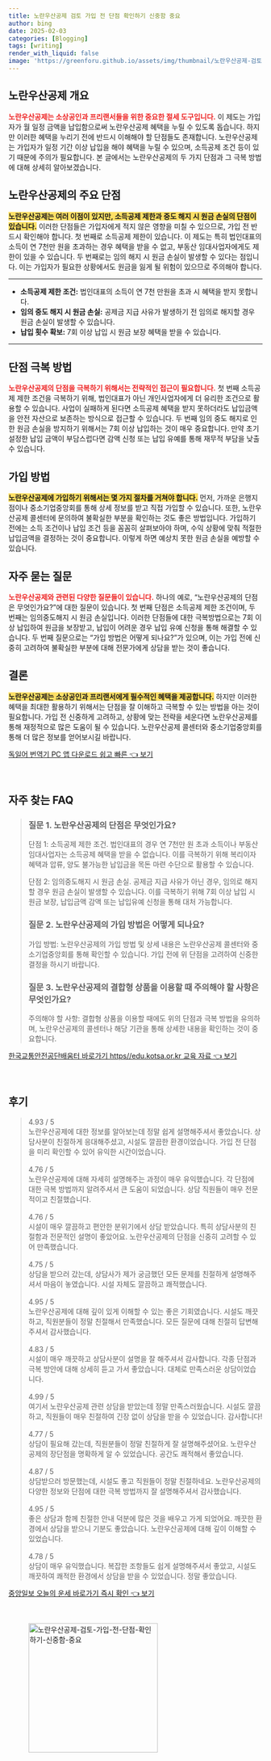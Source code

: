 ```yaml
---
title: 노란우산공제 검토 가입 전 단점 확인하기 신중함 중요
author: bing
date: 2025-02-03
categories: [Blogging]
tags: [writing]
render_with_liquid: false
image: 'https://greenforu.github.io/assets/img/thumbnail/노란우산공제-검토-가입-전-단점-확인하기-신중함-중요.webp'
---
```



<h2 id='노란우산공제_소개'>노란우산공제 개요</h2>

<p><b><span style="color: #ee2323;">노란우산공제는 소상공인과 프리랜서들을 위한 중요한 절세 도구입니다.</span></b> 이 제도는 가입자가 월 일정 금액을 납입함으로써 노란우산공제 혜택을 누릴 수 있도록 돕습니다. 하지만 이러한 혜택을 누리기 전에 반드시 이해해야 할 단점들도 존재합니다. 노란우산공제는 가입자가 일정 기간 이상 납입을 해야 혜택을 누릴 수 있으며, 소득공제 조건 등이 있기 때문에 주의가 필요합니다. 본 글에서는 노란우산공제의 두 가지 단점과 그 극복 방법에 대해 상세히 알아보겠습니다.</p>

<h2 id='노란우산공제_단점'>노란우산공제의 주요 단점</h2>

<p><b><span style="background-color: #ffe066;">노란우산공제는 여러 이점이 있지만, 소득공제 제한과 중도 해지 시 원금 손실의 단점이 있습니다.</span></b> 이러한 단점들은 가입자에게 적지 않은 영향을 미칠 수 있으므로, 가입 전 반드시 확인해야 합니다. 첫 번째로 소득공제 제한이 있습니다. 이 제도는 특히 법인대표의 소득이 연 7천만 원을 초과하는 경우 혜택을 받을 수 없고, 부동산 임대사업자에게도 제한이 있을 수 있습니다. 두 번째로는 임의 해지 시 원금 손실이 발생할 수 있다는 점입니다. 이는 가입자가 필요한 상황에서도 원금을 잃게 될 위험이 있으므로 주의해야 합니다.</p>

<hr />

<ul>
    <li><b>소득공제 제한 조건:</b> 법인대표의 소득이 연 7천 만원을 초과 시 혜택을 받지 못합니다.</li>
    <li><b>임의 중도 해지 시 원금 손실:</b> 공제금 지급 사유가 발생하기 전 임의로 해지할 경우 원금 손실이 발생할 수 있습니다.</li>
    <li><b>납입 횟수 확보:</b> 7회 이상 납입 시 원금 보장 혜택을 받을 수 있습니다.</li>
</ul>

<hr />

<h2 id='단점_극복방법'>단점 극복 방법</h2>

<p><b><span style="color: #ee2323;">노란우산공제의 단점을 극복하기 위해서는 전략적인 접근이 필요합니다.</span></b> 첫 번째 소득공제 제한 조건을 극복하기 위해, 법인대표가 아닌 개인사업자에게 더 유리한 조건으로 활용할 수 있습니다. 사업이 실패하게 된다면 소득공제 혜택을 받지 못하더라도 납입금액을 안전 자산으로 보존하는 방식으로 접근할 수 있습니다. 두 번째 임의 중도 해지로 인한 원금 손실을 방지하기 위해서는 7회 이상 납입하는 것이 매우 중요합니다. 만약 초기 설정한 납입 금액이 부담스럽다면 감액 신청 또는 납입 유예를 통해 재무적 부담을 낮출 수 있습니다.</p>

<h2 id='가입_방법'>가입 방법</h2>

<p><b><span style="background-color: #ffe066;">노란우산공제에 가입하기 위해서는 몇 가지 절차를 거쳐야 합니다.</span></b> 먼저, 가까운 은행지점이나 중소기업중앙회를 통해 상세 정보를 받고 직접 가입할 수 있습니다. 또한, 노란우산공제 콜센터에 문의하여 불확실한 부분을 확인하는 것도 좋은 방법입니다. 가입하기 전에는 소득 조건이나 납입 조건 등을 꼼꼼히 살펴보아야 하며, 수익 상황에 맞춰 적절한 납입금액을 결정하는 것이 중요합니다. 이렇게 하면 예상치 못한 원금 손실을 예방할 수 있습니다.</p>

<h2 id='자주_묻는_질문'>자주 묻는 질문</h2>

<p><b><span style="color: #ee2323;">노란우산공제와 관련된 다양한 질문들이 있습니다.</span></b> 하나의 예로, “노란우산공제의 단점은 무엇인가요?”에 대한 질문이 있습니다. 첫 번째 단점은 소득공제 제한 조건이며, 두 번째는 임의중도해지 시 원금 손실입니다. 이러한 단점들에 대한 극복방법으로는 7회 이상 납입하여 원금을 보장받고, 납입이 어려운 경우 납입 유예 신청을 통해 해결할 수 있습니다. 두 번째 질문으로는 “가입 방법은 어떻게 되나요?”가 있으며, 이는 가입 전에 신중히 고려하여 불확실한 부분에 대해 전문가에게 상담을 받는 것이 좋습니다.</p>

<h2 id='결론'>결론</h2>

<p><b><span style="background-color: #ffe066;">노란우산공제는 소상공인과 프리랜서에게 필수적인 혜택을 제공합니다.</span></b> 하지만 이러한 혜택을 최대한 활용하기 위해서는 단점을 잘 이해하고 극복할 수 있는 방법을 아는 것이 필요합니다. 가입 전 신중하게 고려하고, 상황에 맞는 전략을 세운다면 노란우산공제를 통해 재정적으로 많은 도움이 될 수 있습니다. 노란우산공제 콜센터와 중소기업중앙회를 통해 더 많은 정보를 얻어보시길 바랍니다.</p>


<p><a class="click-button" title="독일어 번역기 PC 앱 다운로드 쉽고 빠른" href="https://greenforu.github.io/posts/%EB%8F%85%EC%9D%BC%EC%96%B4-%EB%B2%88%EC%97%AD%EA%B8%B0-PC-%EC%95%B1-%EB%8B%A4%EC%9A%B4%EB%A1%9C%EB%93%9C-%EC%89%BD%EA%B3%A0-%EB%B9%A0%EB%A5%B8/" rel="dofollow">독일어 번역기 PC 앱 다운로드 쉽고 빠른 👈 보기</a></p><br>
<h2 id='자주_찾는_FAQ'>자주 찾는 FAQ</h2>
<div itemscope="" itemtype="https://schema.org/FAQPage"> 
<blockquote> 
<div itemscope="" itemprop="mainEntity" itemtype="https://schema.org/Question"> 
<h3 itemprop="name">질문 1. 노란우산공제의 단점은 무엇인가요?</h3> 
<div itemscope="" itemprop="acceptedAnswer" itemtype="https://schema.org/Answer"> 
<span itemprop="text"> 
<p>단점 1: 소득공제 제한 조건. 법인대표의 경우 연 7천만 원 초과 소득이나 부동산임대사업자는 소득공제 혜택을 받을 수 없습니다. 이를 극복하기 위해 복리이자 혜택과 압류, 양도 불가능한 납입금을 목돈 마련 수단으로 활용할 수 있습니다.</p> 
<p>단점 2: 임의중도해지 시 원금 손실. 공제금 지급 사유가 아닌 경우, 임의로 해지할 경우 원금 손실이 발생할 수 있습니다. 이를 극복하기 위해 7회 이상 납입 시 원금 보장, 납입금액 감액 또는 납입유예 신청을 통해 대처 가능합니다.</p>
</span> 
</div> 
</div> 
<div itemscope="" itemprop="mainEntity" itemtype="https://schema.org/Question"> 
<h3 itemprop="name">질문 2. 노란우산공제의 가입 방법은 어떻게 되나요?</h3> 
<div itemscope="" itemprop="acceptedAnswer" itemtype="https://schema.org/Answer"> 
<span itemprop="text"> 
<p>가입 방법: 노란우산공제의 가입 방법 및 상세 내용은 노란우산공제 콜센터와 중소기업중앙회를 통해 확인할 수 있습니다. 가입 전에 위 단점을 고려하여 신중한 결정을 하시기 바랍니다.</p>
</span> 
</div> 
</div> 
<div itemscope="" itemprop="mainEntity" itemtype="https://schema.org/Question"> 
<h3 itemprop="name">질문 3. 노란우산공제의 결합형 상품을 이용할 때 주의해야 할 사항은 무엇인가요?</h3> 
<div itemscope="" itemprop="acceptedAnswer" itemtype="https://schema.org/Answer"> 
<span itemprop="text"> 
<p>주의해야 할 사항: 결합형 상품을 이용할 때에도 위의 단점과 극복 방법을 유의하며, 노란우산공제의 콜센터나 해당 기관을 통해 상세한 내용을 확인하는 것이 중요합니다.</p>
</span> 
</div> 
</div> 
</blockquote> 
</div>
<p><a class="click-button" title="한국교통안전공단배움터 바로가기 https//edu.kotsa.or.kr 교육 자료" href="https://greenforu.github.io/posts/%ED%95%9C%EA%B5%AD%EA%B5%90%ED%86%B5%EC%95%88%EC%A0%84%EA%B3%B5%EB%8B%A8%EB%B0%B0%EC%9B%80%ED%84%B0-%EB%B0%94%EB%A1%9C%EA%B0%80%EA%B8%B0-httpsedu.kotsa.or.kr-%EA%B5%90%EC%9C%A1-%EC%9E%90%EB%A3%8C/" rel="dofollow">한국교통안전공단배움터 바로가기 https//edu.kotsa.or.kr 교육 자료 👈 보기</a></p><br>
<h2 id='후기'>후기</h2>
<div itemscope itemtype="https://schema.org/Product">
  <blockquote>
  <div itemprop="review" itemscope itemtype="https://schema.org/Review">
      <div itemprop="reviewRating" itemscope itemtype="https://schema.org/Rating"> <span itemprop="ratingValue">4.93</span> / <span itemprop="bestRating">5</span> </div>
      <span itemprop="reviewBody">노란우산공제에 대한 정보를 알아보는데 정말 쉽게 설명해주셔서 좋았습니다. 상담사분이 친절하게 응대해주셨고, 시설도 깔끔한 환경이었습니다. 가입 전 단점을 미리 확인할 수 있어 유익한 시간이었습니다.</span>
  </div>
  <br>
  <div itemprop="review" itemscope itemtype="https://schema.org/Review">
      <div itemprop="reviewRating" itemscope itemtype="https://schema.org/Rating"> <span itemprop="ratingValue">4.76</span> / <span itemprop="bestRating">5</span> </div>
      <span itemprop="reviewBody">노란우산공제에 대해 자세히 설명해주는 과정이 매우 유익했습니다. 각 단점에 대한 극복 방법까지 알려주셔서 큰 도움이 되었습니다. 상담 직원들이 매우 전문적이고 친절했습니다.</span>
  </div>
  <br>
  <div itemprop="review" itemscope itemtype="https://schema.org/Review">
      <div itemprop="reviewRating" itemscope itemtype="https://schema.org/Rating"> <span itemprop="ratingValue">4.76</span> / <span itemprop="bestRating">5</span> </div>
      <span itemprop="reviewBody">시설이 매우 깔끔하고 편안한 분위기에서 상담 받았습니다. 특히 상담사분의 친절함과 전문적인 설명이 좋았어요. 노란우산공제의 단점을 신중히 고려할 수 있어 만족했습니다.</span>
  </div>
  <br>
  <div itemprop="review" itemscope itemtype="https://schema.org/Review">
      <div itemprop="reviewRating" itemscope itemtype="https://schema.org/Rating"> <span itemprop="ratingValue">4.75</span> / <span itemprop="bestRating">5</span> </div>
      <span itemprop="reviewBody">상담을 받으러 갔는데, 상담사가 제가 궁금했던 모든 문제를 친절하게 설명해주셔서 마음이 놓였습니다. 시설 자체도 깔끔하고 쾌적했습니다.</span>
  </div>
  <br>
  <div itemprop="review" itemscope itemtype="https://schema.org/Review">
      <div itemprop="reviewRating" itemscope itemtype="https://schema.org/Rating"> <span itemprop="ratingValue">4.95</span> / <span itemprop="bestRating">5</span> </div>
      <span itemprop="reviewBody">노란우산공제에 대해 깊이 있게 이해할 수 있는 좋은 기회였습니다. 시설도 깨끗하고, 직원분들이 정말 친절해서 만족했습니다. 모든 질문에 대해 친절히 답변해주셔서 감사했습니다.</span>
  </div>
  <br>
  <div itemprop="review" itemscope itemtype="https://schema.org/Review">
      <div itemprop="reviewRating" itemscope itemtype="https://schema.org/Rating"> <span itemprop="ratingValue">4.83</span> / <span itemprop="bestRating">5</span> </div>
      <span itemprop="reviewBody">시설이 매우 깨끗하고 상담사분이 설명을 잘 해주셔서 감사합니다. 각종 단점과 극복 방안에 대해 상세히 듣고 가서 좋았습니다. 대체로 만족스러운 상담이었습니다.</span>
  </div>
  <br>
  <div itemprop="review" itemscope itemtype="https://schema.org/Review">
      <div itemprop="reviewRating" itemscope itemtype="https://schema.org/Rating"> <span itemprop="ratingValue">4.99</span> / <span itemprop="bestRating">5</span> </div>
      <span itemprop="reviewBody">여기서 노란우산공제 관련 상담을 받았는데 정말 만족스러웠습니다. 시설도 깔끔하고, 직원들이 매우 친절하여 긴장 없이 상담을 받을 수 있었습니다. 감사합니다!</span>
  </div>
  <br>
  <div itemprop="review" itemscope itemtype="https://schema.org/Review">
      <div itemprop="reviewRating" itemscope itemtype="https://schema.org/Rating"> <span itemprop="ratingValue">4.77</span> / <span itemprop="bestRating">5</span> </div>
      <span itemprop="reviewBody">상담이 필요해 갔는데, 직원분들이 정말 친절하게 잘 설명해주셨어요. 노란우산공제의 장단점을 명확하게 알 수 있었습니다. 공간도 쾌적해서 좋았습니다.</span>
  </div>
  <br>
  <div itemprop="review" itemscope itemtype="https://schema.org/Review">
      <div itemprop="reviewRating" itemscope itemtype="https://schema.org/Rating"> <span itemprop="ratingValue">4.87</span> / <span itemprop="bestRating">5</span> </div>
      <span itemprop="reviewBody">상담받으러 방문했는데, 시설도 좋고 직원들이 정말 친절하네요. 노란우산공제의 다양한 정보와 단점에 대한 극복 방법까지 잘 설명해주셔서 감사했습니다.</span>
  </div>
  <br>
  <div itemprop="review" itemscope itemtype="https://schema.org/Review">
      <div itemprop="reviewRating" itemscope itemtype="https://schema.org/Rating"> <span itemprop="ratingValue">4.95</span> / <span itemprop="bestRating">5</span> </div>
      <span itemprop="reviewBody">좋은 상담과 함께 친절한 안내 덕분에 많은 것을 배우고 가게 되었어요. 깨끗한 환경에서 상담을 받으니 기분도 좋았습니다. 노란우산공제에 대해 깊이 이해할 수 있었습니다.</span>
  </div>
  <br>
  <div itemprop="review" itemscope itemtype="https://schema.org/Review">
      <div itemprop="reviewRating" itemscope itemtype="https://schema.org/Rating"> <span itemprop="ratingValue">4.78</span> / <span itemprop="bestRating">5</span> </div>
      <span itemprop="reviewBody">상담이 매우 유익했습니다. 복잡한 조항들도 쉽게 설명해주셔서 좋았고, 시설도 깨끗하여 쾌적한 환경에서 상담을 받을 수 있었습니다. 정말 좋았습니다.</span>
  </div>
  </blockquote>
</div>
<p><a class="click-button" title="중앙일보 오늘의 운세 바로가기 즉시 확인" href="https://greenforu.github.io/posts/%EC%A4%91%EC%95%99%EC%9D%BC%EB%B3%B4-%EC%98%A4%EB%8A%98%EC%9D%98-%EC%9A%B4%EC%84%B8-%EB%B0%94%EB%A1%9C%EA%B0%80%EA%B8%B0-%EC%A6%89%EC%8B%9C-%ED%99%95%EC%9D%B8/" rel="dofollow">중앙일보 오늘의 운세 바로가기 즉시 확인 👈 보기</a></p><br>
<figure class="image"><img src="https://greenforu.github.io/assets/img/thumbnail/노란우산공제-검토-가입-전-단점-확인하기-신중함-중요.webp" alt="노란우산공제-검토-가입-전-단점-확인하기-신중함-중요" width="256" height="256"></figure>
